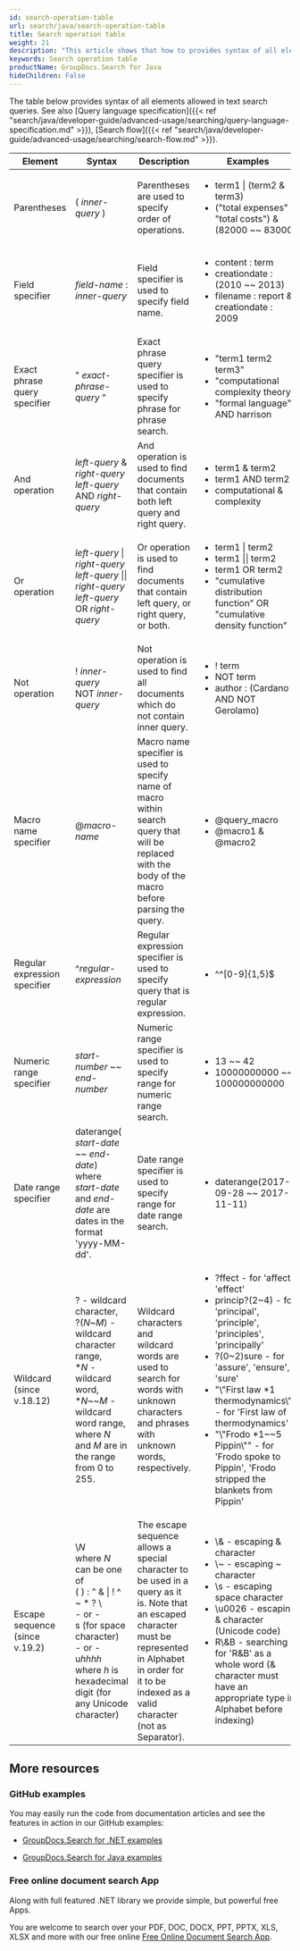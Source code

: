 ```yaml
---
id: search-operation-table
url: search/java/search-operation-table
title: Search operation table
weight: 21
description: "This article shows that how to provides syntax of all elements allowed in text search queries."
keywords: Search operation table
productName: GroupDocs.Search for Java
hideChildren: False
---
```

The table below provides syntax of all elements allowed in text search queries. See also [Query language specification]({{< ref "search/java/developer-guide/advanced-usage/searching/query-language-specification.md" >}}), [Search flow]({{< ref "search/java/developer-guide/advanced-usage/searching/search-flow.md" >}}).

| Element | Syntax | Description | Examples |
| --- | --- | --- | --- |
| Parentheses | ( *inner-query* ) | Parentheses are used to specify order of operations. | <ul><li>term1 &#124; (term2 &amp; term3)</li><li>(\"total expenses\" &#124; \"total costs\") &amp; (82000 ~~ 83000 |
| Field specifier | *field-name* : *inner-query* | Field specifier is used to specify field name. | <ul><li>content : term</li><li>creationdate : (2010 ~~ 2013)</li><li>filename : report &amp; creationdate : 2009 |
| Exact phrase query specifier | \" *exact-phrase-query* \" | Exact phrase query specifier is used to specify phrase for phrase search. | <ul><li>\"term1 term2 term3\"</li><li>\"computational complexity theory\"</li><li>\"formal language\" AND harrison |
| And operation | *left-query* &amp; *right-query*<br/>*left-query* AND *right-query* | And operation is used to find documents that contain both left query and right query. | <ul><li>term1 &amp; term2</li><li>term1 AND term2</li><li>computational &amp; complexity |
| Or operation | *left-query* &#124; *right-query*<br/>*left-query* &#124;&#124; *right-query*<br/>*left-query* OR *right-query* | Or operation is used to find documents that contain left query, or right query, or both. | <ul><li>term1 &#124; term2</li><li>term1 &#124;&#124; term2</li><li>term1 OR term2</li><li>\"cumulative distribution function\" OR \"cumulative density function\" |
| Not operation | ! *inner-query*<br/>NOT *inner-query* | Not operation is used to find all documents which do not contain inner query. | <ul><li>! term</li><li>NOT term</li><li>author : (Cardano AND NOT Gerolamo) |
| Macro name specifier | @*macro-name* | Macro name specifier is used to specify name of macro within search query that will be replaced with the body of the macro before parsing the query. | <ul><li>@query\_macro</li><li>@macro1 &amp; @macro2 |
| Regular expression specifier | ^*regular-expression* | Regular expression specifier is used to specify query that is regular expression. | <ul><li>^^\[0-9\]{1,5}$ |
| Numeric range specifier | *start-number* ~~ *end-number* | Numeric range specifier is used to specify range for numeric range search. | <ul><li>13 ~~ 42</li><li>10000000000 ~~ 100000000000 |
| Date range specifier | daterange( *start-date* ~~ *end-date*)<br/>where *start-date* and *end-date* are dates in the format \'yyyy-MM-dd\'. | Date range specifier is used to specify range for date range search. | <ul><li>daterange(2017-09-28 ~~ 2017-11-11) |
| Wildcard (since v.18.12) | ? - wildcard character,<br/>?(*N*~*M*) - wildcard character range,<br/>\**N* - wildcard word,<br/>\**N*~~*M* - wildcard word range,<br/>where *N* and *M* are in the range from 0 to 255. | Wildcard characters and wildcard words are used to search for words with unknown characters and phrases with unknown words, respectively. | <ul><li>?ffect - for \'affect\', \'effect\'</li><li>princip?(2\~4) - for \'principal\', \'principle\', \'principles\', \'principally\'</li><li>?(0\~2)sure - for \'assure\', \'ensure\', \'sure\'</li><li>\"\\\"First law \*1 thermodynamics\\\"\" - for \'First law of thermodynamics\'</li><li>\"\\\"Frodo \*1~~5 Pippin\\\"\" - for \'Frodo spoke to Pippin\', \'Frodo stripped the blankets from Pippin\' |
| Escape sequence (since v.19.2) | \\*N*<br/>where *N* can be one of<br/>( ) : \" & &#124; ! ^ ~ \* ? \\<br/>\- or -<br/>s (for space character)<br/>\- or -<br/>u*hhhh*<br/>where *h* is hexadecimal digit (for any Unicode character) | The escape sequence allows a special character to be used in a query as it is. Note that an escaped character must be represented in Alphabet in order for it to be indexed as a valid character (not as Separator). | <ul><li>\\& - escaping & character</li><li>\\~ - escaping ~ character</li><li>\\s - escaping space character</li><li>\\u0026 - escaping & character (Unicode code)</li><li>R\\&B - searching for 'R&B' as a whole word (& character must have an appropriate type in Alphabet before indexing) |

## More resources

### GitHub examples

You may easily run the code from documentation articles and see the features in action in our GitHub examples:

*   [GroupDocs.Search for .NET examples](https://github.com/groupdocs-search/GroupDocs.Search-for-.NET)
    
*   [GroupDocs.Search for Java examples](https://github.com/groupdocs-search/GroupDocs.Search-for-Java)
    

### Free online document search App

Along with full featured .NET library we provide simple, but powerful free Apps.

You are welcome to search over your PDF, DOC, DOCX, PPT, PPTX, XLS, XLSX and more with our free online [Free Online Document Search App](https://products.groupdocs.app/search).
